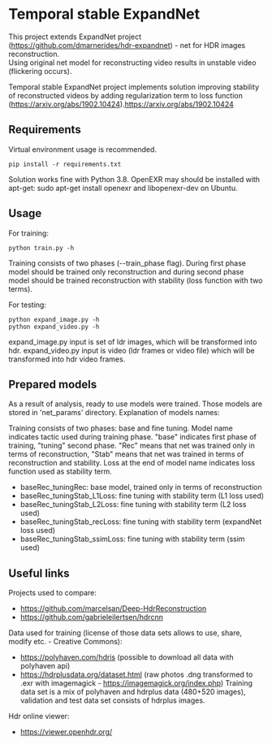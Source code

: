 # Temporal stable ExpandNet
This project extends ExpandNet project (https://github.com/dmarnerides/hdr-expandnet) - net for HDR images reconstruction.  
Using original net model for reconstructing video results in unstable video (flickering occurs).  

Temporal stable ExpandNet project implements solution improving stability of reconstructed videos by adding regularization term to loss function (https://arxiv.org/abs/1902.10424).https://arxiv.org/abs/1902.10424

## Requirements
Virtual environment usage is recommended.
```
pip install -r requirements.txt
```
Solution works fine with Python 3.8. OpenEXR may should be installed with apt-get: sudo apt-get install openexr and libopenexr-dev on Ubuntu.

## Usage
For training:
```
python train.py -h
```
Training consists of two phases (--train_phase flag). During first phase model should be trained only reconstruction and during second phase model should be trained reconstruction with stability (loss function with two terms).  
  
For testing:
```
python expand_image.py -h
python expand_video.py -h
```
expand_image.py input is set of ldr images, which will be transformed into hdr.
expand_video.py input is video (ldr frames or video file) which will be transformed into hdr video frames.

## Prepared models
As a result of analysis, ready to use models were trained. Those models are stored in 'net_params' directory. Explanation of models names:

Training consists of two phases: base and fine tuning. Model name indicates tactic used during training phase. 
"base" indicates first phase of training, "tuning" second phase.
"Rec" means that net was trained only in terms of reconstruction, "Stab" means that net was trained in terms of reconstruction and stability.
Loss at the end of model name indicates loss function used as stability term. 

- baseRec_tuningRec: base model, trained only in terms of reconstruction
- baseRec_tuningStab_L1Loss: fine tuning with stability term (L1 loss used) 
- baseRec_tuningStab_L2Loss: fine tuning with stability term (L2 loss used)
- baseRec_tuningStab_recLoss: fine tuning with stability term (expandNet loss used)
- baseRec_tuningStab_ssimLoss: fine tuning with stability term (ssim used)

## Useful links
Projects used to compare:
- https://github.com/marcelsan/Deep-HdrReconstruction
- https://github.com/gabrieleilertsen/hdrcnn

Data used for training (license of those data sets allows to use, share, modify etc. - Creative Commons):
- https://polyhaven.com/hdris (possible to download all data with polyhaven api)
- https://hdrplusdata.org/dataset.html (raw photos .dng transformed to .exr with imagemagick - https://imagemagick.org/index.php)
Training data set is a mix of polyhaven and hdrplus data (480+520 images), validation and test data set consists of hdrplus images.

Hdr online viewer:
- https://viewer.openhdr.org/
